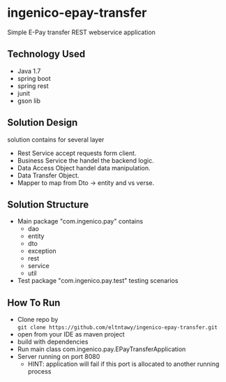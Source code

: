 # ingenico-epay-transfer
Simple E-Pay transfer REST webservice application

Technology Used
--
- Java 1.7
- spring boot
- spring rest
- junit
- gson lib

Solution Design
--
solution contains for several layer
- Rest Service accept requests form client.
- Business Service the handel the backend logic.
- Data Access Object handel data manipulation.
- Data Transfer Object.
- Mapper to map from Dto -> entity and vs verse.


Solution Structure
--
- Main package "com.ingenico.pay" contains
    * dao
    * entity
    * dto
    * exception
    * rest
    * service
    * util
- Test package "com.ingenico.pay.test" testing scenarios 

How To Run
--
- Clone repo by <br/>
`git clone https://github.com/eltntawy/ingenico-epay-transfer.git`
- open from your IDE as maven project
- build with dependencies
- Run main class com.ingenico.pay.EPayTransferApplication
- Server running on port 8080 
    * HINT: application will fail if this port is allocated to another running process


